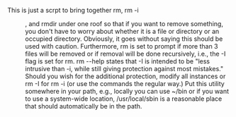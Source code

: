 This is just a scrpt to bring together rm, rm -i <dir>, and rmdir under one roof so that if you want to remove something, you don't have to worry about whether it is a file or directory or an occupied directory.  Obviously, it goes without saying this should be used with caution.  Furthermore, rm is set to prompt if more than 3 files will be removed or if removal will be done recursively, i.e., the -I flag is set for rm.  rm --help states that -I is intended to be "less intrusive than -i, while still giving protection against most mistakes."  Should you wish for the additional protection, modify all instances or rm -I for rm -i (or use the commands the regular way.)
Put this utility somewhere in your path, e.g., locally you can use ~/bin or if you want to use a system-wide location, /usr/local/sbin is a reasonable place that should automatically be in the path.
  
  

